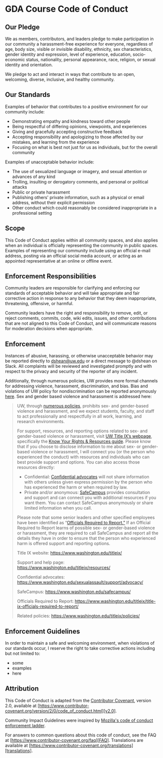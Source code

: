 # GDA Course Code of Conduct

## Our Pledge

We as members, contributors, and leaders pledge to make participation in our
community a harassment-free experience for everyone, regardless of age, body
size, visible or invisible disability, ethnicity, sex characteristics, gender
identity and expression, level of experience, education, socio-economic status, 
nationality, personal appearance, race, religion, or sexual identity
and orientation.

We pledge to act and interact in ways that contribute to an open, welcoming, 
diverse, inclusive, and healthy community.

## Our Standards

Examples of behavior that contributes to a positive environment for our
community include:

* Demonstrating empathy and kindness toward other people
* Being respectful of differing opinions, viewpoints, and experiences
* Giving and gracefully accepting constructive feedback
* Accepting responsibility and apologizing to those affected by our mistakes, 
  and learning from the experience
* Focusing on what is best not just for us as individuals, but for the
  overall community

Examples of unacceptable behavior include:

* The use of sexualized language or imagery, and sexual attention or
  advances of any kind
* Trolling, insulting or derogatory comments, and personal or political attacks
* Public or private harassment
* Publishing others' private information, such as a physical or email
  address, without their explicit permission
* Other conduct which could reasonably be considered inappropriate in a
  professional setting

## Scope

This Code of Conduct applies within all community spaces, and also applies when
an individual is officially representing the community in public spaces.
Examples of representing our community include using an official e-mail address, 
posting via an official social media account, or acting as an appointed
representative at an online or offline event.

## Enforcement Responsibilities

Community leaders are responsible for clarifying and enforcing our standards of
acceptable behavior and will take appropriate and fair corrective action in
response to any behavior that they deem inappropriate, threatening, offensive, 
or harmful.

Community leaders have the right and responsibility to remove, edit, or reject
comments, commits, code, wiki edits, issues, and other contributions that are
not aligned to this Code of Conduct, and will communicate reasons for moderation
decisions when appropriate.

## Enforcement

Instances of abusive, harassing, or otherwise unacceptable behavior may be 
reported directly to dshean@uw.edu or a direct message to @dshean on Slack. 
All complaints will be reviewed and investigated promptly and with respect 
to the privacy and security of the reporter of any incident.

Additionally, through numerous policies, UW provides more formal channels 
for addressing violence, harassment, discrimination, and bias. Bias and 
violations of UW policy for nondiscrimination can be reported anonymously
[here][bias reporting]. Sex and gender based violence and harassment is addressed here:

> UW, through [numerous policies][title ix], prohibits sex- and gender-based violence 
> and harassment, and we expect students, faculty, and staff to act professionally
> and respectfully in all work, learning, and research environments. 
>
> For support, resources, and reporting options related to sex- and gender-based
> violence or harassment, visit [UW Title IX’s webpage][uw title ix page], specifically the [Know Your 
> Rights & Resources guide][title ix kyr]. 
> Please know that if you choose to disclose information to me about sex- or 
> gender-based violence or harassment, I will connect you (or the person who 
> experienced the conduct) with resources and individuals who can best provide 
> support and options. You can also access those resources directly:
> - Confidential: [Confidential advocates][confidential advocates] will not share information with others 
> unless given express permission by the person who has experienced the harm or 
> when required by law.
> - Private and/or anonymous: [SafeCampus][safecampus] provides consultation and support and 
> can connect you with additional resources if you want them. You can contact 
> SafeCampus anonymously or share limited information when you call.
>
> Please note that some senior leaders and other specified employees have been 
> identified as “[Officials Required to Report.”][officials req to report] If an Official Required to Report 
> learns of possible sex- or gender-based violence or harassment, they are required
> to call SafeCampus and report all the details they have in order to ensure that 
> the person who experienced harm is offered support and reporting options.  
>
> Title IX website: https://www.washington.edu/titleix/
>
> Support and help page: https://www.washington.edu/titleix/resources/
>
> Confidential advocates: https://www.washington.edu/sexualassault/support/advocacy/
>
> SafeCampus: https://www.washington.edu/safecampus/
>
> Officials Required to Report: https://www.washington.edu/titleix/title-ix-officials-required-to-report/
>
> Related policies: https://www.washington.edu/titleix/policies/

## Enforcement Guidelines

In order to maintain a safe and welcoming environment, when violations of our standards occur, I reserve the right 
to take corrective actions including but not limited to:
- some 
- examples
- here

## Attribution

This Code of Conduct is adapted from the [Contributor Covenant][homepage], 
version 2.0, available at
[https://www.contributor-covenant.org/version/2/0/code_of_conduct.html][v2.0].

Community Impact Guidelines were inspired by 
[Mozilla's code of conduct enforcement ladder][Mozilla CoC].

For answers to common questions about this code of conduct, see the FAQ at
[https://www.contributor-covenant.org/faq][FAQ]. Translations are available 
at [https://www.contributor-covenant.org/translations][translations].

[homepage]: https://www.contributor-covenant.org
[v2.0]: https://www.contributor-covenant.org/version/2/0/code_of_conduct.html
[Mozilla CoC]: https://github.com/mozilla/diversity
[FAQ]: https://www.contributor-covenant.org/faq
[translations]: https://www.contributor-covenant.org/translations
[bias reporting]: https://www.washington.edu/raceequity/updates/bias-reporting-tools/
[title ix]: https://www.washington.edu/titleix/policies/
[uw title ix page]: https://www.washington.edu/titleix/
[title ix kyr]: https://www.washington.edu/pso/resources/know-your-rights/
[confidential advocates]: https://www.washington.edu/sexualassault/support/advocacy/
[safecampus]: https://www.washington.edu/safecampus/
[officials req to report]: https://www.washington.edu/titleix/title-ix-officials-required-to-report/